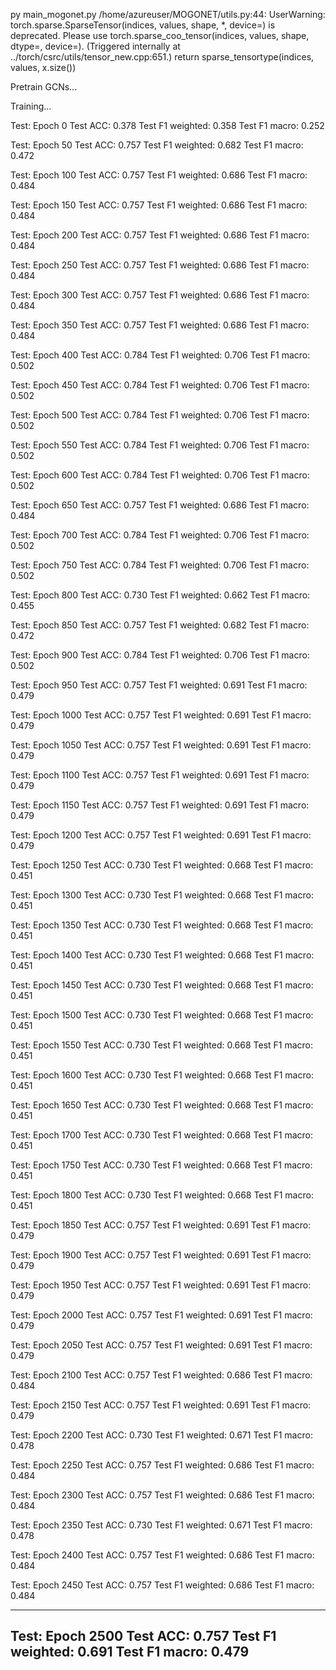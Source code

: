 py main_mogonet.py 
/home/azureuser/MOGONET/utils.py:44: UserWarning: torch.sparse.SparseTensor(indices, values, shape, *, device=) is deprecated.  Please use torch.sparse_coo_tensor(indices, values, shape, dtype=, device=). (Triggered internally at ../torch/csrc/utils/tensor_new.cpp:651.)
  return sparse_tensortype(indices, values, x.size())

Pretrain GCNs...

Training...

Test: Epoch 0
Test ACC: 0.378
Test F1 weighted: 0.358
Test F1 macro: 0.252


Test: Epoch 50
Test ACC: 0.757
Test F1 weighted: 0.682
Test F1 macro: 0.472


Test: Epoch 100
Test ACC: 0.757
Test F1 weighted: 0.686
Test F1 macro: 0.484


Test: Epoch 150
Test ACC: 0.757
Test F1 weighted: 0.686
Test F1 macro: 0.484


Test: Epoch 200
Test ACC: 0.757
Test F1 weighted: 0.686
Test F1 macro: 0.484


Test: Epoch 250
Test ACC: 0.757
Test F1 weighted: 0.686
Test F1 macro: 0.484


Test: Epoch 300
Test ACC: 0.757
Test F1 weighted: 0.686
Test F1 macro: 0.484


Test: Epoch 350
Test ACC: 0.757
Test F1 weighted: 0.686
Test F1 macro: 0.484


Test: Epoch 400
Test ACC: 0.784
Test F1 weighted: 0.706
Test F1 macro: 0.502


Test: Epoch 450
Test ACC: 0.784
Test F1 weighted: 0.706
Test F1 macro: 0.502


Test: Epoch 500
Test ACC: 0.784
Test F1 weighted: 0.706
Test F1 macro: 0.502


Test: Epoch 550
Test ACC: 0.784
Test F1 weighted: 0.706
Test F1 macro: 0.502


Test: Epoch 600
Test ACC: 0.784
Test F1 weighted: 0.706
Test F1 macro: 0.502


Test: Epoch 650
Test ACC: 0.757
Test F1 weighted: 0.686
Test F1 macro: 0.484


Test: Epoch 700
Test ACC: 0.784
Test F1 weighted: 0.706
Test F1 macro: 0.502


Test: Epoch 750
Test ACC: 0.784
Test F1 weighted: 0.706
Test F1 macro: 0.502


Test: Epoch 800
Test ACC: 0.730
Test F1 weighted: 0.662
Test F1 macro: 0.455


Test: Epoch 850
Test ACC: 0.757
Test F1 weighted: 0.682
Test F1 macro: 0.472


Test: Epoch 900
Test ACC: 0.784
Test F1 weighted: 0.706
Test F1 macro: 0.502


Test: Epoch 950
Test ACC: 0.757
Test F1 weighted: 0.691
Test F1 macro: 0.479


Test: Epoch 1000
Test ACC: 0.757
Test F1 weighted: 0.691
Test F1 macro: 0.479


Test: Epoch 1050
Test ACC: 0.757
Test F1 weighted: 0.691
Test F1 macro: 0.479


Test: Epoch 1100
Test ACC: 0.757
Test F1 weighted: 0.691
Test F1 macro: 0.479


Test: Epoch 1150
Test ACC: 0.757
Test F1 weighted: 0.691
Test F1 macro: 0.479


Test: Epoch 1200
Test ACC: 0.757
Test F1 weighted: 0.691
Test F1 macro: 0.479


Test: Epoch 1250
Test ACC: 0.730
Test F1 weighted: 0.668
Test F1 macro: 0.451


Test: Epoch 1300
Test ACC: 0.730
Test F1 weighted: 0.668
Test F1 macro: 0.451


Test: Epoch 1350
Test ACC: 0.730
Test F1 weighted: 0.668
Test F1 macro: 0.451


Test: Epoch 1400
Test ACC: 0.730
Test F1 weighted: 0.668
Test F1 macro: 0.451


Test: Epoch 1450
Test ACC: 0.730
Test F1 weighted: 0.668
Test F1 macro: 0.451


Test: Epoch 1500
Test ACC: 0.730
Test F1 weighted: 0.668
Test F1 macro: 0.451


Test: Epoch 1550
Test ACC: 0.730
Test F1 weighted: 0.668
Test F1 macro: 0.451


Test: Epoch 1600
Test ACC: 0.730
Test F1 weighted: 0.668
Test F1 macro: 0.451


Test: Epoch 1650
Test ACC: 0.730
Test F1 weighted: 0.668
Test F1 macro: 0.451


Test: Epoch 1700
Test ACC: 0.730
Test F1 weighted: 0.668
Test F1 macro: 0.451


Test: Epoch 1750
Test ACC: 0.730
Test F1 weighted: 0.668
Test F1 macro: 0.451


Test: Epoch 1800
Test ACC: 0.730
Test F1 weighted: 0.668
Test F1 macro: 0.451


Test: Epoch 1850
Test ACC: 0.757
Test F1 weighted: 0.691
Test F1 macro: 0.479


Test: Epoch 1900
Test ACC: 0.757
Test F1 weighted: 0.691
Test F1 macro: 0.479


Test: Epoch 1950
Test ACC: 0.757
Test F1 weighted: 0.691
Test F1 macro: 0.479


Test: Epoch 2000
Test ACC: 0.757
Test F1 weighted: 0.691
Test F1 macro: 0.479


Test: Epoch 2050
Test ACC: 0.757
Test F1 weighted: 0.691
Test F1 macro: 0.479


Test: Epoch 2100
Test ACC: 0.757
Test F1 weighted: 0.686
Test F1 macro: 0.484


Test: Epoch 2150
Test ACC: 0.757
Test F1 weighted: 0.691
Test F1 macro: 0.479


Test: Epoch 2200
Test ACC: 0.730
Test F1 weighted: 0.671
Test F1 macro: 0.478


Test: Epoch 2250
Test ACC: 0.757
Test F1 weighted: 0.686
Test F1 macro: 0.484


Test: Epoch 2300
Test ACC: 0.757
Test F1 weighted: 0.686
Test F1 macro: 0.484


Test: Epoch 2350
Test ACC: 0.730
Test F1 weighted: 0.671
Test F1 macro: 0.478


Test: Epoch 2400
Test ACC: 0.757
Test F1 weighted: 0.686
Test F1 macro: 0.484


Test: Epoch 2450
Test ACC: 0.757
Test F1 weighted: 0.686
Test F1 macro: 0.484

---
Test: Epoch 2500
Test ACC: 0.757
Test F1 weighted: 0.691
Test F1 macro: 0.479
---
